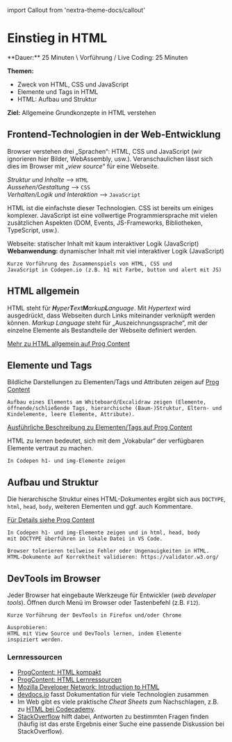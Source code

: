 import Callout from 'nextra-theme-docs/callout'

# Einstieg in HTML

<Callout>
  **Dauer:** 25 Minuten \
  Vorführung / Live Coding: 25 Minuten

  **Themen:**

  - Zweck von HTML, CSS und JavaScript
  - Elemente und Tags in HTML
  - HTML: Aufbau und Struktur

  **Ziel:** Allgemeine Grundkonzepte in HTML verstehen
</Callout>

## Frontend-Technologien in der Web-Entwicklung

Browser verstehen drei „Sprachen“: HTML, CSS und 
JavaScript (wir ignorieren hier Bilder, WebAssembly, usw.).
Veranschaulichen lässt sich dies im Browser mit 
„_view source_“ für eine Webseite.

_Struktur und Inhalte_ ⟶ `HTML` \
_Aussehen/Gestaltung_ ⟶ `CSS` \
_Verhalten/Logik und Interaktion_ ⟶ `JavaScript`

HTML ist die einfachste dieser Technologien. CSS ist bereits um einiges 
komplexer. JavaScript ist eine vollwertige Programmiersprache mit vielen 
zusätzlichen Aspekten (DOM, Events, JS-Frameworks, Bibliotheken, 
TypeScript, usw.).

Webseite: statischer Inhalt mit kaum interaktiver Logik (JavaScript) \
**Webanwendung:** dynamischer Inhalt mit viel interaktiver Logik (JavaScript)

```
Kurze Vorführung des Zusammenspiels von HTML, CSS und 
JavaScript in Codepen.io (z.B. h1 mit Farbe, button und alert mit JS)
```

## HTML allgemein

HTML steht für _**H**yper**T**ext**M**arkup**L**anguage_. Mit _Hypertext_ 
wird ausgedrückt, dass Webseiten durch Links miteinander verknüpft 
werden können. _Markup Language_ steht für „Auszeichnungssprache“, mit
der einzelne Elemente als Bestandteile der Webseite definiert werden.

[Mehr zu HTML allgemein auf Prog Content](https://www.progcontent.com/html-kompakt/intro)

## Elemente und Tags

Bildliche Darstellungen zu Elementen/Tags und Attributen zeigen auf 
[Prog Content](https://www.progcontent.com/html-kompakt/elemente-tags)

```
Aufbau eines Elements am Whiteboard/Excalidraw zeigen (Elemente, 
öffnende/schließende Tags, hierarchische (Baum-)Struktur, Eltern- und
Kindelemente, leere Elemente, Attribute).
```

[Ausführliche Beschreibung zu Elementen/Tags auf Prog Content](https://www.progcontent.com/html-kompakt/elemente-tags)

<Callout type="warning">
HTML zu lernen bedeutet, sich mit dem „Vokabular“ der 
verfügbaren Elemente vertraut zu machen.
</Callout>

```
In Codepen h1- und img-Elemente zeigen
```

## Aufbau und Struktur

Die hierarchische Struktur eines HTML-Dokumentes ergibt 
sich aus `DOCTYPE`, `html`, `head`, `body`, weiteren Elementen
und ggf. auch Kommentare.

[Für Details siehe  Prog Content](https://www.progcontent.com/html-kompakt/aufbau)

```
In Codepen h1- und img-Elemente zeigen und in html, head, body 
mit DOCTYPE überführen in lokale Datei in VS Code.
```

```
Browser tolerieren teilweise Fehler oder Ungenauigkeiten in HTML.
HTML-Dokumente auf Korrektheit validieren: https://validator.w3.org/
```


## DevTools im Browser

Jeder Browser hat eingebaute Werkzeuge für Entwickler
(_web developer tools_). Öffnen durch Menü im Browser
oder Tastenbefehl (z.B. `F12`). 

```
Kurze Vorführung der DevTools in Firefox und/oder Chrome
```

```
Ausprobieren:
HTML mit View Source und DevTools lernen, indem Elemente
inspiziert werden.
```

### Lernressourcen 

- [ProgContent: HTML kompakt](https://progcontent.com/html-kompakt) 
- [ProgContent: HTML Lernressourcen](https://www.progcontent.com/html-kompakt/lernressourcen) 
- [Mozilla Developer Network: Introduction to HTML](https://developer.mozilla.org/en-US/docs/Learn/HTML/Introduction_to_HTML)
- [devdocs.io](https://devdocs.io/) fasst Dokumentation für viele Technologien zusammen
- Im Web gibt es viele praktische _Cheat Sheets_ zum Nachschlagen, z.B. zu [HTML bei Codecademy](https://www.codecademy.com/learn/learn-html/modules/learn-html-elements/cheatsheet).
- [StackOverflow](https://stackoverflow.com) hilft dabei, Antworten zu bestimmten Fragen finden (häufig ist das erste Ergebnis einer Suche eine passende Diskussion bei StackOverflow).


